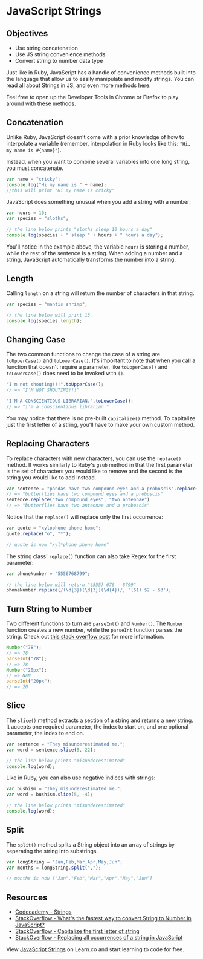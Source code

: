 # JavaScript Strings

## Objectives
+ Use string concatenation
+ Use JS string convenience methods 
+ Convert string to number data type


Just like in Ruby, JavaScript has a handle of convenience methods built into the language that allow us to easily manipulate and modify strings. You can read all about Strings in JS, and even more methods [here](https://developer.mozilla.org/en-US/docs/Web/JavaScript/Reference/Global_Objects/String).

Feel free to open up the Developer Tools in Chrome or Firefox to play around with these methods.

## Concatenation

Unlike Ruby, JavaScript doesn't come with a prior knowledge of how to interpolate a variable (remember, interpolation in Ruby looks like this: `"Hi, my name is #{name}"`). 

Instead, when you want to combine several variables into one long string, you must concatenate.

```js
var name = "cricky";
console.log("Hi my name is " + name);
//this will print "Hi my name is cricky"
```
JavaScript does something unusual when you add a string with a number:

```javascript
var hours = 10;
var species = "sloths";

// the line below prints "sloths sleep 10 hours a day"
console.log(species + " sleep " + hours + " hours a day");
```

You'll notice in the example above, the variable `hours` is storing a number, while the rest of the sentence is a string. When adding a number and a string, JavaScript automatically transforms the number into a string.

## Length

Calling `length` on a string will return the number of characters in that string.

```javascript
var species = "mantis shrimp";

// the line below will print 13
console.log(species.length);
```

## Changing Case

The two common functions to change the case of a string are `toUpperCase()`  and `toLowerCase()`. It's important to note that when you call a function that doesn't require a parameter, like `toUpperCase()` and `toLowerCase()` does need to be invoked with `()`. 

```javascript
"I'm not shouting!!!".toUpperCase();
// => "I'M NOT SHOUTING!!!"

"I'M A CONSCIENTIOUS LIBRARIAN.".toLowerCase();
// => "i'm a conscientious librarian."
```
You may notice that there is no pre-built `capitalize()` method. To capitalize just the first letter of a string, you'll have to make your own custom method.

## Replacing Characters

To replace characters with new characters, you can use the `replace()` method. It works similarly to Ruby's `gsub` method in that the first parameter is the set of characters you would like to remove and the second is the string you would like to add instead.

```javascript
var sentence = "pandas have two compound eyes and a proboscis".replace("pandas", "butterflies");
// => "butterflies have two compound eyes and a proboscis"
sentence.replace("two compound eyes", "two antennae")
// => "butterflies have two antennae and a proboscis"
```

Notice that the `replace()` will replace only the first occurrence:

```javascript
var quote = "xylophone phone home";
quote.replace("o", "*");

// quote is now "xyl*phone phone home"
```

The string class' `replace()` function can also take Regex for the first parameter:

```javascript
var phoneNumber = "5556768799";

// the line below will return "(555) 676 - 8799"
phoneNumber.replace(/(\d{3})(\d{3})(\d{4})/, '($1) $2 - $3');
```

## Turn String to Number

Two different functions to turn are `parseInt(`) and `Number()`. The `Number` function creates a new number, while the `parseInt` function parses the string. Check out [this stack overflow post](http://stackoverflow.com/questions/4090518/what-is-the-difference-between-parseint-and-number) for more information. 

```javascript
Number("78");
// => 78
parseInt("78");
// => 78
Number("20px");
// => NaN
parseInt("20px");
// => 20

```

## Slice

The `slice()` method extracts a section of a string and returns a new string. It accepts one required parameter, the index to start on, and one optional parameter, the index to end on.

```javascript
var sentence = "They misunderestimated me.";
var word = sentence.slice(5, 22);

// the line below prints "misunderestimated"
console.log(word); 
```

Like in Ruby, you can also use negative indices with strings:

```javascript
var bushism = "They misunderestimated me.";
var word = bushism.slice(5, -4);

// the line below prints "misunderestimated"
console.log(word); 
```

## Split

The `split()` method splits a String object into an array of strings by separating the string into substrings.

```javascript
var longString = "Jan,Feb,Mar,Apr,May,Jun";
var months = longString.split(",");

// months is now ["Jan","Feb","Mar","Apr","May","Jun"]
```

## Resources

* [Codecademy -  Strings](http://www.codecademy.com/glossary/javascript/strings)
* [StackOverflow - What's the fastest way to convert String to Number in JavaScript?](http://stackoverflow.com/a/12862627/2890716)
* [StackOverflow - Capitalize the first letter of string](http://stackoverflow.com/a/1026087/2890716)
* [StackOverflow - Replacing all occurrences of a string in JavaScript](http://stackoverflow.com/a/1144788/2890716)

<p data-visibility='hidden'>View <a href='https://learn.co/lessons/intro-to-strings.js' title='JavaScript Strings'>JavaScript Strings</a> on Learn.co and start learning to code for free.</p>
